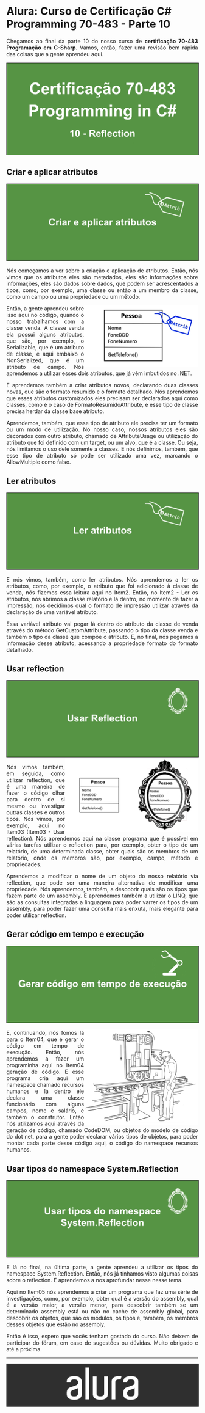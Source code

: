 # Alura: Curso de Certificação C# Programming 70-483 - Parte 10

<p align="justify">Chegamos ao final da parte 10 do nosso curso de <b>certificação 70-483 Programação em C-Sharp</b>. Vamos, então, fazer uma revisão bem rápida das coisas que a gente aprendeu aqui.</p>

<img src="Image01.png" border="1" />

## Criar e aplicar atributos

<img src="Image02.png" border="1" />

<p align="justify">Nós começamos a ver sobre a criação e aplicação de atributos. Então, nós vimos que os atributos eles são metadados, eles são informações sobre informações, eles são dados sobre dados, que podem ser acrescentados a tipos, como, por exemplo, uma classe ou então a um membro da classe, como um campo ou uma propriedade ou um método.</p>

<img align="right" width="300px" src="Image03.png" />

<p align="justify">Então, a gente aprendeu sobre isso aqui no código, quando o nosso trabalhamos com a classe venda. A classe venda ela possui alguns atributos, que são, por exemplo, o Serializable, que é um atributo de classe, e aqui embaixo o NonSerialized, que é um atributo de campo. Nós aprendemos a utilizar esses dois atributos, que já vêm imbutidos no .NET.</p>

<p align="justify">E aprendemos também a criar atributos novos, declarando duas classes novas, que são o formato resumido e o formato detalhado. Nós aprendemos que esses atributos customizados eles precisam ser declarados aqui como classes, como é o caso de FormatoResumidoAttribute, e esse tipo de classe precisa herdar da classe base atributo.</p>

<p align="justify">Aprendemos, também, que esse tipo de atributo ele precisa ter um formato ou um modo de utilização. No nosso caso, nossos atributos eles são decorados com outro atributo, chamado de AttributeUsage ou utilização do atributo que foi definido com um target, ou um alvo, que é a classe. Ou seja, nós limitamos o uso dele somente a classes. E nós definimos, também, que esse tipo de atributo só pode ser utilizado uma vez, marcando o AllowMultiple como falso.</p>

## Ler atributos

<img src="Image04.png" border="1" />

<p align="justify">E nós vimos, também, como ler atributos. Nós aprendemos a ler os atributos, como, por exemplo, o atributo que foi adicionado à classe de venda, nós fizemos essa leitura aqui no Item2. Então, no Item2 - Ler os atributos, nós abrimos a classe relatório e lá dentro, no momento de fazer a impressão, nós decidimos qual o formato de impressão utilizar através da declaração de uma variável atributo.</p>

<p align="justify">Essa variável atributo vai pegar lá dentro do atributo da classe de venda através do método GetCustomAttribute, passando o tipo da classe venda e também o tipo da classe que compõe o atributo. E, no final, nós pegamos a informação desse atributo, acessando a propriedade formato do formato detalhado.</p>

## Usar reflection

<img src="Image05.png" border="1" />

<img src="Image06.png" align="right" width="350px" />

<p align="justify">Nós vimos também, em seguida, como utilizar reflection, que é uma maneira de fazer o código olhar para dentro de si mesmo ou investigar outras classes e outros tipos. Nós vimos, por exemplo, aqui no Item03 (Item03 - Usar reflection). Nós aprendemos aqui na classe programa que é possível em várias tarefas utilizar o reflection para, por exemplo, obter o tipo de um relatório, de uma determinada classe, obter quais são os membros de um relatório, onde os membros são, por exemplo, campo, método e propriedades.</p>


<p align="justify">Aprendemos a modificar o nome de um objeto do nosso relatório via reflection, que pode ser uma maneira alternativa de modificar uma propriedade. Nós aprendemos, também, a descobrir quais são os tipos que fazem parte de um assembly. E aprendemos também a utilizar o LINQ, que são as consultas integradas a linguagem para poder varrer os tipos de um assembly, para poder fazer uma consulta mais enxuta, mais elegante para poder utilizar reflection.</p>

## Gerar código em tempo e execução

<img src="Image07.png" border="1" />

<div>
  <img src="Image08.png" align="right" width="300px" />

  <p align="justify">E, continuando, nós fomos lá para o Item04, que é gerar o código em tempo de execução. Então, nós aprendemos a fazer um programinha aqui no Item04 geração de código. E esse programa cria aqui um namespace chamado recursos humanos e lá dentro ele declara uma classe funcionário com alguns campos, nome e salário, e também o construtor. Então nós utilizamos aqui através da geração de código, chamado CodeDOM, ou objetos do modelo de código do dot net, para a gente poder declarar vários tipos de objetos, para poder montar cada parte desse código aqui, o código do namespace recursos humanos.</p>
</div>

## Usar tipos do namespace System.Reflection

<img src="Image09.png" border="1" />

<p align="justify">E lá no final, na última parte, a gente aprendeu a utilizar os tipos do namespace System.Reflection. Então, nós já tínhamos visto algumas coisas sobre o reflection. E aprendemos a nos aprofundar nesse nesse tema.</p>

<p align="justify">Aqui no Item05 nós aprendemos a criar um programa que faz uma série de investigações, como, por exemplo, obter qual é a versão do assembly, qual é a versão maior, a versão menor, para descobrir também se um determinado assembly está ou não no cache de assembly global, para descobrir os objetos, que são os módulos, os tipos e, também, os membros desses objetos que estão no assembly.</p>

<p align="justify">Então é isso, espero que vocês tenham gostado do curso. Não deixem de participar do fórum, em caso de sugestões ou dúvidas. Muito obrigado e até a próxima.</p>

<hr />

<img src="Image10.png" border="1" />
